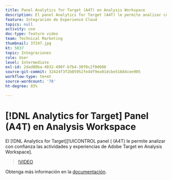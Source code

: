 ```yaml
---
title: Panel Analytics for Target (A4T) en Analysis Workspace
description: El panel Analytics for Target (A4T) le permite analizar con confianza las actividades y experiencias de Adobe Target en Analysis Workspace.
feature: Integración de Experience Cloud
topics: null
activity: use
doc-type: feature video
team: Technical Marketing
thumbnail: 37247.jpg
kt: 5837
topic: Integraciones
role: User
level: Intermediate
exl-id: 2dad80ba-4032-490f-b7b4-30f0c2f0d608
source-git-commit: 32424f3f2b05952fe4df9ea91dcbe51684cee905
workflow-type: tm+mt
source-wordcount: '78'
ht-degree: 85%

---
```


# [!DNL Analytics for Target] Panel (A4T) en Analysis Workspace

El [!DNL Analytics for Target][!UICONTROL panel  ( (A4T) le permite analizar con confianza las actividades y experiencias de Adobe Target en Analysis Workspace].

>[!VIDEO](https://video.tv.adobe.com/v/37247/?quality=12&learn=on)

Obtenga más información en la [documentación](https://docs.adobe.com/content/help/es-ES/analytics/analyze/analysis-workspace/panels/a4t-panel.html).
